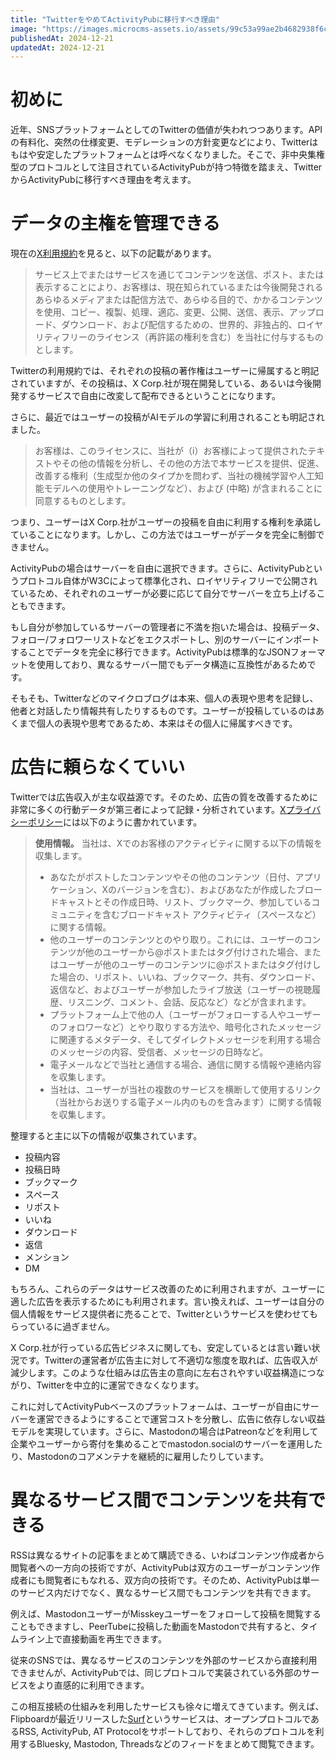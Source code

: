 ```yaml
---
title: "TwitterをやめてActivityPubに移行すべき理由"
image: "https://images.microcms-assets.io/assets/99c53a99ae2b4682938f6c435d83e3d9/265cc01d377047aca49a0aeeca5455a4/Microsoft-Fluentui-Emoji-3d-Dove-3d.1024.png"
publishedAt: 2024-12-21
updatedAt: 2024-12-21
---
```


<h1 id="h313db3a8b3">初めに</h1><p>近年、SNSプラットフォームとしてのTwitterの価値が失われつつあります。APIの有料化、突然の仕様変更、モデレーションの方針変更などにより、Twitterはもはや安定したプラットフォームとは呼べなくなりました。そこで、非中央集権型のプロトコルとして注目されているActivityPubが持つ特徴を踏まえ、TwitterからActivityPubに移行すべき理由を考えます。</p><h1 id="h49ff5620fa">データの主権を管理できる</h1><p>現在の<a href="https://x.com/ja/tos" target="_blank" rel="noopener noreferrer nofollow">X利用規約</a>を見ると、以下の記載があります。</p><blockquote><p>サービス上でまたはサービスを通じてコンテンツを送信、ポスト、または表示することにより、お客様は、現在知られているまたは今後開発されるあらゆるメディアまたは配信方法で、あらゆる目的で、かかるコンテンツを使用、コピー、複製、処理、適応、変更、公開、送信、表示、アップロード、ダウンロード、および配信するための、世界的、非独占的、ロイヤリティフリーのライセンス（再許諾の権利を含む）を当社に付与するものとします。</p></blockquote><p>Twitterの利用規約では、それぞれの投稿の著作権はユーザーに帰属すると明記されていますが、その投稿は、X Corp.社が現在開発している、あるいは今後開発するサービスで自由に改変して配布できるということになります。</p><p>さらに、最近ではユーザーの投稿がAIモデルの学習に利用されることも明記されました。</p><blockquote><p>お客様は、このライセンスに、当社が（i）お客様によって提供されたテキストやその他の情報を分析し、その他の方法で本サービスを提供、促進、改善する権利（生成型か他のタイプかを問わず、当社の機械学習や人工知能モデルへの使用やトレーニングなど）、および (中略) が含まれることに同意するものとします。</p></blockquote><p>つまり、ユーザーはX Corp.社がユーザーの投稿を自由に利用する権利を承諾していることになります。しかし、この方法ではユーザーがデータを完全に制御できません。</p><p>ActivityPubの場合はサーバーを自由に選択できます。さらに、ActivityPubというプロトコル自体がW3Cによって標準化され、ロイヤリティフリーで公開されているため、それぞれのユーザーが必要に応じて自分でサーバーを立ち上げることもできます。</p><p>もし自分が参加しているサーバーの管理者に不満を抱いた場合は、投稿データ、フォロー/フォロワーリストなどをエクスポートし、別のサーバーにインポートすることでデータを完全に移行できます。ActivityPubは標準的なJSONフォーマットを使用しており、異なるサーバー間でもデータ構造に互換性があるためです。</p><p>そもそも、Twitterなどのマイクロブログは本来、個人の表現や思考を記録し、他者と対話したり情報共有したりするものです。ユーザーが投稿しているのはあくまで個人の表現や思考であるため、本来はその個人に帰属すべきです。</p><h1 id="haf7c32aed3">広告に頼らなくていい</h1><p>Twitterでは広告収入が主な収益源です。そのため、広告の質を改善するために非常に多くの行動データが第三者によって記録・分析されています。<a href="https://x.com/ja/privacy" target="_blank" rel="noopener noreferrer nofollow">Xプライバシーポリシー</a>には以下のように書かれています。</p><blockquote><p><strong>使用情報。</strong> 当社は、Xでのお客様のアクティビティに関する以下の情報を収集します。</p><ul><li>あなたがポストしたコンテンツやその他のコンテンツ（日付、アプリケーション、Xのバージョンを含む）、およびあなたが作成したブロードキャストとその作成日時、リスト、ブックマーク、参加しているコミュニティを含むブロードキャスト アクティビティ（スペースなど）に関する情報。</li><li>他のユーザーのコンテンツとのやり取り。これには、ユーザーのコンテンツが他のユーザーから@ポストまたはタグ付けされた場合、またはユーザーが他のユーザーのコンテンツに@ポストまたはタグ付けした場合の、リポスト、いいね、ブックマーク、共有、ダウンロード、返信など、およびユーザーが参加したライブ放送（ユーザーの視聴履歴、リスニング、コメント、会話、反応など）などが含まれます。</li><li>プラットフォーム上で他の人（ユーザーがフォローする人やユーザーのフォロワーなど）とやり取りする方法や、暗号化されたメッセージに関連するメタデータ、そしてダイレクトメッセージを利用する場合のメッセージの内容、受信者、メッセージの日時など。  </li><li>電子メールなどで当社と通信する場合、通信に関する情報や連絡内容を収集します。</li><li>当社は、ユーザーが当社の複数のサービスを横断して使用するリンク（当社からお送りする電子メール内のものを含みます）に関する情報を収集します。</li></ul></blockquote><p>整理すると主に以下の情報が収集されています。</p><ul><li>投稿内容</li><li>投稿日時</li><li>ブックマーク</li><li>スペース</li><li>リポスト</li><li>いいね</li><li>ダウンロード</li><li>返信</li><li>メンション</li><li>DM</li></ul><p>もちろん、これらのデータはサービス改善のために利用されますが、ユーザーに適した広告を表示するためにも利用されます。言い換えれば、ユーザーは自分の個人情報をサービス提供者に売ることで、Twitterというサービスを使わせてもらっているに過ぎません。</p><p>X Corp.社が行っている広告ビジネスに関しても、安定しているとは言い難い状況です。Twitterの運営者が広告主に対して不適切な態度を取れば、広告収入が減少します。このような仕組みは広告主の意向に左右されやすい収益構造につながり、Twitterを中立的に運営できなくなります。</p><p>これに対してActivityPubベースのプラットフォームは、ユーザーが自由にサーバーを運営できるようにすることで運営コストを分散し、広告に依存しない収益モデルを実現しています。さらに、Mastodonの場合はPatreonなどを利用して企業やユーザーから寄付を集めることでmastodon.socialのサーバーを運用したり、Mastodonのコアメンテナを継続的に雇用したりしています。</p><h1 id="h0870752e9b">異なるサービス間でコンテンツを共有できる</h1><p>RSSは異なるサイトの記事をまとめて購読できる、いわばコンテンツ作成者から閲覧者への一方向の技術ですが、ActivityPubは双方のユーザーがコンテンツ作成者にも閲覧者にもなれる、双方向の技術です。そのため、ActivityPubは単一のサービス内だけでなく、異なるサービス間でもコンテンツを共有できます。</p><p>例えば、MastodonユーザーがMisskeyユーザーをフォローして投稿を閲覧することもできますし、PeerTubeに投稿した動画をMastodonで共有すると、タイムライン上で直接動画を再生できます。</p><p>従来のSNSでは、異なるサービスのコンテンツを外部のサービスから直接利用できませんが、ActivityPubでは、同じプロトコルで実装されている外部のサービスをより直感的に利用できます。</p><p>この相互接続の仕組みを利用したサービスも徐々に増えてきています。例えば、Flipboardが最近リリースした<a href="https://surf.social/" target="_blank" rel="noopener noreferrer nofollow">Surf</a>というサービスは、オープンプロトコルであるRSS, ActivityPub, AT Protocolをサポートしており、それらのプロトコルを利用するBluesky, Mastodon, Threadsなどのフィードをまとめて閲覧できます。</p>